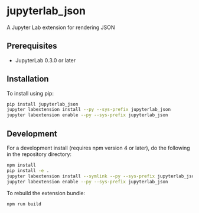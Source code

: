 # jupyterlab_json

A Jupyter Lab extension for rendering JSON


## Prerequisites

* JupyterLab 0.3.0 or later

## Installation

To install using pip:

```bash
pip install jupyterlab_json
jupyter labextension install --py --sys-prefix jupyterlab_json
jupyter labextension enable --py --sys-prefix jupyterlab_json
```

## Development

For a development install (requires npm version 4 or later), do the following in the repository directory:

```bash
npm install
pip install -e .
jupyter labextension install --symlink --py --sys-prefix jupyterlab_json
jupyter labextension enable --py --sys-prefix jupyterlab_json
```

To rebuild the extension bundle:

```bash
npm run build
```
